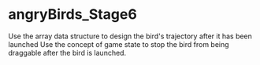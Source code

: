 # angryBirds_Stage6
Use the array data structure to design the bird's trajectory after it has been launched Use the concept of game state to stop the bird from being draggable after the bird is launched.
